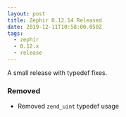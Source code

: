 ```yaml
---
layout: post
title: Zephir 0.12.14 Released
date: 2019-12-11T10:58:00.050Z
tags:
  - zephir
  - 0.12.x
  - release
---
```

A small release with typedef fixes.

### Removed

- Removed `zend_uint` typedef usage
